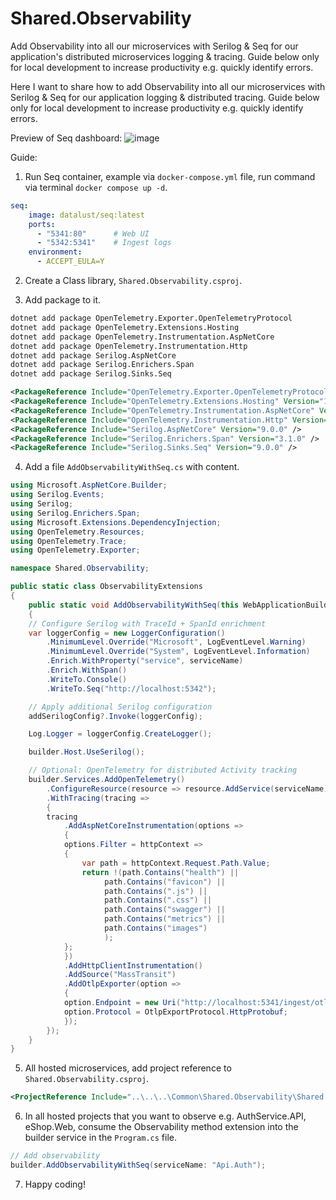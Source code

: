 # Shared.Observability
Add Observability into all our microservices with Serilog &amp; Seq for our application's distributed microservices logging &amp; tracing. 
Guide below only for local development to increase productivity e.g. quickly identify errors.

Here I want to share how to add Observability into all our microservices with Serilog & Seq for our application logging & distributed tracing.
Guide below only for local development to increase productivity e.g. quickly identify errors.

Preview of Seq dashboard:
![image](https://github.com/user-attachments/assets/578c9f1a-f8b7-44b1-8cbd-0d7db3ba7477)

Guide:
1. Run Seq container, example via `docker-compose.yml` file, run command via terminal `docker compose up -d`.
```yaml	
seq:
    image: datalust/seq:latest
    ports:
      - "5341:80"      # Web UI
      - "5342:5341"    # Ingest logs
    environment:
      - ACCEPT_EULA=Y
```

2.  Create a Class library, `Shared.Observability.csproj`.
	
3. Add package to it.
```cmd
dotnet add package OpenTelemetry.Exporter.OpenTelemetryProtocol
dotnet add package OpenTelemetry.Extensions.Hosting
dotnet add package OpenTelemetry.Instrumentation.AspNetCore
dotnet add package OpenTelemetry.Instrumentation.Http
dotnet add package Serilog.AspNetCore
dotnet add package Serilog.Enrichers.Span
dotnet add package Serilog.Sinks.Seq
```
```xml
<PackageReference Include="OpenTelemetry.Exporter.OpenTelemetryProtocol" Version="1.12.0" />
<PackageReference Include="OpenTelemetry.Extensions.Hosting" Version="1.12.0" />
<PackageReference Include="OpenTelemetry.Instrumentation.AspNetCore" Version="1.11.1" />
<PackageReference Include="OpenTelemetry.Instrumentation.Http" Version="1.11.1" />
<PackageReference Include="Serilog.AspNetCore" Version="9.0.0" />
<PackageReference Include="Serilog.Enrichers.Span" Version="3.1.0" />
<PackageReference Include="Serilog.Sinks.Seq" Version="9.0.0" />
```	
	
4. Add a file `AddObservabilityWithSeq.cs` with content.
```cs
using Microsoft.AspNetCore.Builder;
using Serilog.Events;
using Serilog;
using Serilog.Enrichers.Span;
using Microsoft.Extensions.DependencyInjection;
using OpenTelemetry.Resources;
using OpenTelemetry.Trace;
using OpenTelemetry.Exporter;

namespace Shared.Observability;

public static class ObservabilityExtensions
{
    public static void AddObservabilityWithSeq(this WebApplicationBuilder builder, string serviceName, Action<LoggerConfiguration>? addSerilogConfig = null)
    {
	// Configure Serilog with TraceId + SpanId enrichment
	var loggerConfig = new LoggerConfiguration()
	    .MinimumLevel.Override("Microsoft", LogEventLevel.Warning)
	    .MinimumLevel.Override("System", LogEventLevel.Information)
	    .Enrich.WithProperty("service", serviceName)
	    .Enrich.WithSpan()
	    .WriteTo.Console()
	    .WriteTo.Seq("http://localhost:5342");

	// Apply additional Serilog configuration
	addSerilogConfig?.Invoke(loggerConfig);

	Log.Logger = loggerConfig.CreateLogger();

	builder.Host.UseSerilog();

	// Optional: OpenTelemetry for distributed Activity tracking
	builder.Services.AddOpenTelemetry()
	    .ConfigureResource(resource => resource.AddService(serviceName))
	    .WithTracing(tracing =>
	    {
		tracing
		    .AddAspNetCoreInstrumentation(options =>
		    {
			options.Filter = httpContext =>
			{
			    var path = httpContext.Request.Path.Value;
			    return !(path.Contains("health") ||
				     path.Contains("favicon") ||
				     path.Contains(".js") ||
				     path.Contains(".css") ||
				     path.Contains("swagger") ||
				     path.Contains("metrics") ||
				     path.Contains("images")
				     );
			};
		    })
		    .AddHttpClientInstrumentation()
		    .AddSource("MassTransit")
		    .AddOtlpExporter(option =>
		    {
			option.Endpoint = new Uri("http://localhost:5341/ingest/otlp/v1/traces");
			option.Protocol = OtlpExportProtocol.HttpProtobuf;
		    });
	    });
    }
}
```

5. All hosted microservices, add project reference to `Shared.Observability.csproj`.
```xml
<ProjectReference Include="..\..\..\Common\Shared.Observability\Shared.Observability.csproj" />
```

6. In all hosted projects that you want to observe e.g. AuthService.API, eShop.Web, consume the Observability method extension into the builder service in the `Program.cs` file.
```cs
// Add observability
builder.AddObservabilityWithSeq(serviceName: "Api.Auth");
```

7. Happy coding!

